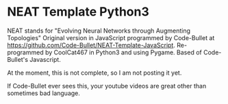 # NEAT Template Python3
NEAT stands for "Evolving Neural Networks through Augmenting Topologies"
Original version in JavaScript programmed by Code-Bullet at https://github.com/Code-Bullet/NEAT-Template-JavaScript.
Re-programmed by CoolCat467 in Python3 and using Pygame. Based of Code-Bullet's Javascript.

At the moment, this is not complete, so I am not posting it yet.


If Code-Bullet ever sees this, your youtube videos are great other than sometimes bad language.
